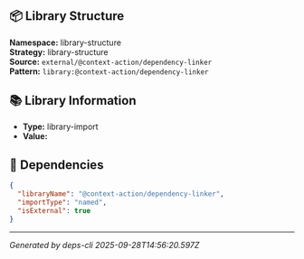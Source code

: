 # 

## 📦 Library Structure

**Namespace:** library-structure  
**Strategy:** library-structure  
**Source:** `external/@context-action/dependency-linker`  
**Pattern:** `library:@context-action/dependency-linker`

## 📚 Library Information

- **Type:** library-import
- **Value:** 

## 🔗 Dependencies

```json
{
  "libraryName": "@context-action/dependency-linker",
  "importType": "named",
  "isExternal": true
}
```

---
*Generated by deps-cli 2025-09-28T14:56:20.597Z*
